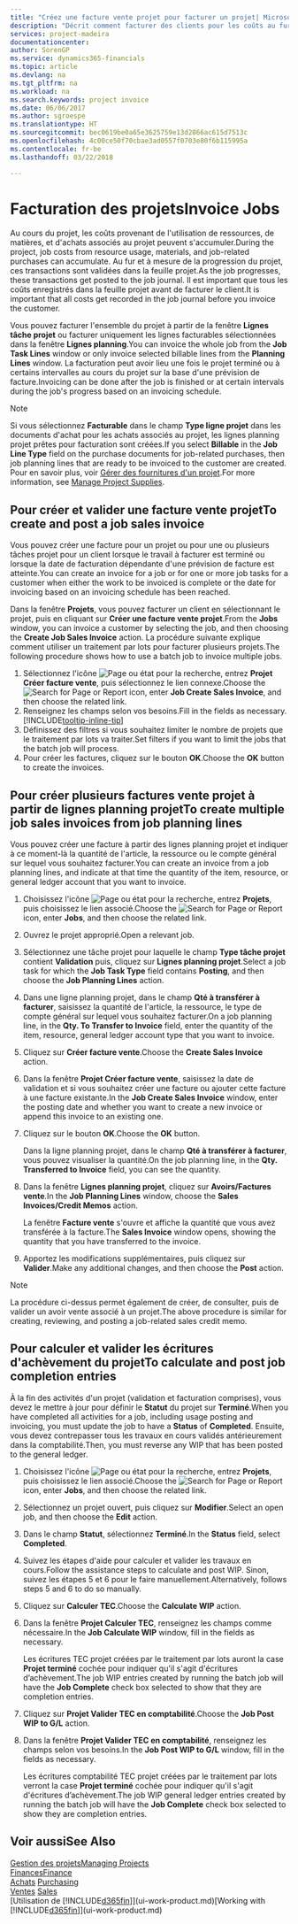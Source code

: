 ```yaml
---
title: "Créez une facture vente projet pour facturer un projet| Microsoft Docs"
description: "Décrit comment facturer des clients pour les coûts au fur et à mesure de l'avancée du projet."
services: project-madeira
documentationcenter: 
author: SorenGP
ms.service: dynamics365-financials
ms.topic: article
ms.devlang: na
ms.tgt_pltfrm: na
ms.workload: na
ms.search.keywords: project invoice
ms.date: 06/06/2017
ms.author: sgroespe
ms.translationtype: HT
ms.sourcegitcommit: bec0619be0a65e3625759e13d2866ac615d7513c
ms.openlocfilehash: 4c00ce50f70cbae3ad0557f0703e80f6b115995a
ms.contentlocale: fr-be
ms.lasthandoff: 03/22/2018

---
```

# <a name="invoice-jobs"></a><span data-ttu-id="589fc-103">Facturation des projets</span><span class="sxs-lookup"><span data-stu-id="589fc-103">Invoice Jobs</span></span>
<span data-ttu-id="589fc-104">Au cours du projet, les coûts provenant de l'utilisation de ressources, de matières, et d'achats associés au projet peuvent s'accumuler.</span><span class="sxs-lookup"><span data-stu-id="589fc-104">During the project, job costs from resource usage, materials, and job-related purchases can accumulate.</span></span> <span data-ttu-id="589fc-105">Au fur et à mesure de la progression du projet, ces transactions sont validées dans la feuille projet.</span><span class="sxs-lookup"><span data-stu-id="589fc-105">As the job progresses, these transactions get posted to the job journal.</span></span> <span data-ttu-id="589fc-106">Il est important que tous les coûts enregistrés dans la feuille projet avant de facturer le client.</span><span class="sxs-lookup"><span data-stu-id="589fc-106">It is important that all costs get recorded in the job journal before you invoice the customer.</span></span>

<span data-ttu-id="589fc-107">Vous pouvez facturer l'ensemble du projet à partir de la fenêtre **Lignes tâche projet** ou facturer uniquement les lignes facturables sélectionnées dans la fenêtre **Lignes planning**.</span><span class="sxs-lookup"><span data-stu-id="589fc-107">You can invoice the whole job from the **Job Task Lines** window or only invoice selected billable lines from the **Planning Lines** window.</span></span> <span data-ttu-id="589fc-108">La facturation peut avoir lieu une fois le projet terminé ou à certains intervalles au cours du projet sur la base d'une prévision de facture.</span><span class="sxs-lookup"><span data-stu-id="589fc-108">Invoicing can be done after the job is finished or at certain intervals during the job's progress based on an invoicing schedule.</span></span>

> [!NOTE]  
>   <span data-ttu-id="589fc-109">Si vous sélectionnez **Facturable** dans le champ **Type ligne projet** dans les documents d'achat pour les achats associés au projet, les lignes planning projet prêtes pour facturation sont créées.</span><span class="sxs-lookup"><span data-stu-id="589fc-109">If you select **Billable** in the **Job Line Type** field on the purchase documents for job-related purchases, then job planning lines that are ready to be invoiced to the customer are created.</span></span> <span data-ttu-id="589fc-110">Pour en savoir plus, voir [Gérer des fournitures d'un projet](projects-how-manage-project-supplies.md).</span><span class="sxs-lookup"><span data-stu-id="589fc-110">For more information, see [Manage Project Supplies](projects-how-manage-project-supplies.md).</span></span>

## <a name="to-create-and-post-a-job-sales-invoice"></a><span data-ttu-id="589fc-111">Pour créer et valider une facture vente projet</span><span class="sxs-lookup"><span data-stu-id="589fc-111">To create and post a job sales invoice</span></span>
<span data-ttu-id="589fc-112">Vous pouvez créer une facture pour un projet ou pour une ou plusieurs tâches projet pour un client lorsque le travail à facturer est terminé ou lorsque la date de facturation dépendante d'une prévision de facture est atteinte.</span><span class="sxs-lookup"><span data-stu-id="589fc-112">You can create an invoice for a job or for one or more job tasks for a customer when either the work to be invoiced is complete or the date for invoicing based on an invoicing schedule has been reached.</span></span>

<span data-ttu-id="589fc-113">Dans la fenêtre **Projets**, vous pouvez facturer un client en sélectionnant le projet, puis en cliquant sur **Créer une facture vente projet**.</span><span class="sxs-lookup"><span data-stu-id="589fc-113">From the **Jobs** window, you can invoice a customer by selecting the job, and then choosing the **Create Job Sales Invoice** action.</span></span> <span data-ttu-id="589fc-114">La procédure suivante explique comment utiliser un traitement par lots pour facturer plusieurs projets.</span><span class="sxs-lookup"><span data-stu-id="589fc-114">The following procedure shows how to use a batch job to invoice multiple jobs.</span></span>  

1. <span data-ttu-id="589fc-115">Sélectionnez l'icône ![Page ou état pour la recherche](media/ui-search/search_small.png "Page ou état pour la recherche"), entrez **Projet Créer facture vente**, puis sélectionnez le lien connexe.</span><span class="sxs-lookup"><span data-stu-id="589fc-115">Choose the ![Search for Page or Report](media/ui-search/search_small.png "Search for Page or Report icon") icon, enter **Job Create Sales Invoice**, and then choose the related link.</span></span>  
2. <span data-ttu-id="589fc-116">Renseignez les champs selon vos besoins.</span><span class="sxs-lookup"><span data-stu-id="589fc-116">Fill in the fields as necessary.</span></span> [!INCLUDE[tooltip-inline-tip](includes/tooltip-inline-tip_md.md)]
3. <span data-ttu-id="589fc-117">Définissez des filtres si vous souhaitez limiter le nombre de projets que le traitement par lots va traiter.</span><span class="sxs-lookup"><span data-stu-id="589fc-117">Set filters if you want to limit the jobs that the batch job will process.</span></span>
4. <span data-ttu-id="589fc-118">Pour créer les factures, cliquez sur le bouton **OK**.</span><span class="sxs-lookup"><span data-stu-id="589fc-118">Choose the **OK** button to create the invoices.</span></span>  

## <a name="to-create-multiple-job-sales-invoices-from-job-planning-lines"></a><span data-ttu-id="589fc-119">Pour créer plusieurs factures vente projet à partir de lignes planning projet</span><span class="sxs-lookup"><span data-stu-id="589fc-119">To create multiple job sales invoices from job planning lines</span></span>
<span data-ttu-id="589fc-120">Vous pouvez créer une facture à partir des lignes planning projet et indiquer à ce moment-là la quantité de l'article, la ressource ou le compte général sur lequel vous souhaitez facturer.</span><span class="sxs-lookup"><span data-stu-id="589fc-120">You can create an invoice from a job planning lines, and indicate at that time the quantity of the item, resource, or general ledger account that you want to invoice.</span></span>

1. <span data-ttu-id="589fc-121">Choisissez l'icône ![Page ou état pour la recherche](media/ui-search/search_small.png "Page ou état pour la recherche"), entrez **Projets**, puis choisissez le lien associé.</span><span class="sxs-lookup"><span data-stu-id="589fc-121">Choose the ![Search for Page or Report](media/ui-search/search_small.png "Search for Page or Report icon") icon, enter **Jobs**, and then choose the related link.</span></span>
2. <span data-ttu-id="589fc-122">Ouvrez le projet approprié.</span><span class="sxs-lookup"><span data-stu-id="589fc-122">Open a relevant job.</span></span>
3. <span data-ttu-id="589fc-123">Sélectionnez une tâche projet pour laquelle le champ **Type tâche projet** contient **Validation** puis, cliquez sur **Lignes planning projet**.</span><span class="sxs-lookup"><span data-stu-id="589fc-123">Select a job task for which the **Job Task Type** field contains **Posting**, and then choose the **Job Planning Lines** action.</span></span>  
4. <span data-ttu-id="589fc-124">Dans une ligne planning projet, dans le champ **Qté à transférer à facturer**, saisissez la quantité de l'article, la ressource, le type de compte général sur lequel vous souhaitez facturer.</span><span class="sxs-lookup"><span data-stu-id="589fc-124">On a job planning line, in the **Qty. To Transfer to Invoice** field, enter the quantity of the item, resource, general ledger account type that you want to invoice.</span></span>  
5. <span data-ttu-id="589fc-125">Cliquez sur **Créer facture vente**.</span><span class="sxs-lookup"><span data-stu-id="589fc-125">Choose the **Create Sales Invoice** action.</span></span>
6. <span data-ttu-id="589fc-126">Dans la fenêtre **Projet Créer facture vente**, saisissez la date de validation et si vous souhaitez créer une facture ou ajouter cette facture à une facture existante.</span><span class="sxs-lookup"><span data-stu-id="589fc-126">In the **Job Create Sales Invoice** window, enter the posting date and whether you want to create a new invoice or append this invoice to an existing one.</span></span>
7. <span data-ttu-id="589fc-127">Cliquez sur le bouton **OK**.</span><span class="sxs-lookup"><span data-stu-id="589fc-127">Choose the **OK** button.</span></span>  

    <span data-ttu-id="589fc-128">Dans la ligne planning projet, dans le champ **Qté à transférer à facturer**, vous pouvez visualiser la quantité.</span><span class="sxs-lookup"><span data-stu-id="589fc-128">On the job planning line, in the **Qty. Transferred to Invoice** field, you can see the quantity.</span></span>
8. <span data-ttu-id="589fc-129">Dans la fenêtre **Lignes planning projet**, cliquez sur **Avoirs/Factures vente**.</span><span class="sxs-lookup"><span data-stu-id="589fc-129">In the **Job Planning Lines** window, choose the **Sales Invoices/Credit Memos** action.</span></span>

    <span data-ttu-id="589fc-130">La fenêtre **Facture vente** s'ouvre et affiche la quantité que vous avez transférée à la facture.</span><span class="sxs-lookup"><span data-stu-id="589fc-130">The **Sales Invoice** window opens, showing the quantity that you have transferred to the invoice.</span></span>  
9. <span data-ttu-id="589fc-131">Apportez les modifications supplémentaires, puis cliquez sur **Valider**.</span><span class="sxs-lookup"><span data-stu-id="589fc-131">Make any additional changes, and then choose the **Post** action.</span></span>

> [!NOTE]  
>   <span data-ttu-id="589fc-132">La procédure ci-dessus permet également de créer, de consulter, puis de valider un avoir vente associé à un projet.</span><span class="sxs-lookup"><span data-stu-id="589fc-132">The above procedure is similar for creating, reviewing, and posting a job-related sales credit memo.</span></span>

## <a name="to-calculate-and-post-job-completion-entries"></a><span data-ttu-id="589fc-133">Pour calculer et valider les écritures d'achèvement du projet</span><span class="sxs-lookup"><span data-stu-id="589fc-133">To calculate and post job completion entries</span></span>
<span data-ttu-id="589fc-134">À la fin des activités d'un projet (validation et facturation comprises), vous devez le mettre à jour pour définir le **Statut** du projet sur **Terminé**.</span><span class="sxs-lookup"><span data-stu-id="589fc-134">When you have completed all activities for a job, including usage posting and invoicing, you must update the job to have a **Status** of **Completed**.</span></span> <span data-ttu-id="589fc-135">Ensuite, vous devez contrepasser tous les travaux en cours validés antérieurement dans la comptabilité.</span><span class="sxs-lookup"><span data-stu-id="589fc-135">Then, you must reverse any WIP that has been posted to the general ledger.</span></span>

1. <span data-ttu-id="589fc-136">Choisissez l'icône ![Page ou état pour la recherche](media/ui-search/search_small.png "Page ou état pour la recherche"), entrez **Projets**, puis choisissez le lien associé.</span><span class="sxs-lookup"><span data-stu-id="589fc-136">Choose the ![Search for Page or Report](media/ui-search/search_small.png "Search for Page or Report icon") icon, enter **Jobs**, and then choose the related link.</span></span>  
2. <span data-ttu-id="589fc-137">Sélectionnez un projet ouvert, puis cliquez sur **Modifier**.</span><span class="sxs-lookup"><span data-stu-id="589fc-137">Select an open job, and then choose the **Edit** action.</span></span>
3. <span data-ttu-id="589fc-138">Dans le champ **Statut**, sélectionnez **Terminé**.</span><span class="sxs-lookup"><span data-stu-id="589fc-138">In the **Status** field, select **Completed**.</span></span>
4. <span data-ttu-id="589fc-139">Suivez les étapes d'aide pour calculer et valider les travaux en cours.</span><span class="sxs-lookup"><span data-stu-id="589fc-139">Follow the assistance steps to calculate and post WIP.</span></span> <span data-ttu-id="589fc-140">Sinon, suivez les étapes 5 et 6 pour le faire manuellement.</span><span class="sxs-lookup"><span data-stu-id="589fc-140">Alternatively, follows steps 5 and 6 to do so manually.</span></span>  
5. <span data-ttu-id="589fc-141">Cliquez sur **Calculer TEC**.</span><span class="sxs-lookup"><span data-stu-id="589fc-141">Choose the **Calculate WIP** action.</span></span>
6. <span data-ttu-id="589fc-142">Dans la fenêtre **Projet Calculer TEC**, renseignez les champs comme nécessaire.</span><span class="sxs-lookup"><span data-stu-id="589fc-142">In the **Job Calculate WIP** window, fill in the fields as necessary.</span></span>  

     <span data-ttu-id="589fc-143">Les écritures TEC projet créées par le traitement par lots auront la case **Projet terminé** cochée pour indiquer qu'il s'agit d'écritures d’achèvement.</span><span class="sxs-lookup"><span data-stu-id="589fc-143">The job WIP entries created by running the batch job will have the **Job Complete** check box selected to show that they are completion entries.</span></span>  
7. <span data-ttu-id="589fc-144">Cliquez sur **Projet Valider TEC en comptabilité**.</span><span class="sxs-lookup"><span data-stu-id="589fc-144">Choose the **Job Post WIP to G/L** action.</span></span>
8. <span data-ttu-id="589fc-145">Dans la fenêtre **Projet Valider TEC en comptabilité**, renseignez les champs selon vos besoins.</span><span class="sxs-lookup"><span data-stu-id="589fc-145">In the **Job Post WIP to G/L** window, fill in the fields as necessary.</span></span>  

     <span data-ttu-id="589fc-146">Les écritures comptabilité TEC projet créées par le traitement par lots verront la case **Projet terminé** cochée pour indiquer qu'il s'agit d'écritures d’achèvement.</span><span class="sxs-lookup"><span data-stu-id="589fc-146">The job WIP general ledger entries created by running the batch job will have the **Job Complete** check box selected to show they are completion entries.</span></span>

## <a name="see-also"></a><span data-ttu-id="589fc-147">Voir aussi</span><span class="sxs-lookup"><span data-stu-id="589fc-147">See Also</span></span>
[<span data-ttu-id="589fc-148">Gestion des projets</span><span class="sxs-lookup"><span data-stu-id="589fc-148">Managing Projects</span></span>](projects-manage-projects.md)  
[<span data-ttu-id="589fc-149">Finances</span><span class="sxs-lookup"><span data-stu-id="589fc-149">Finance</span></span>](finance.md)  
<span data-ttu-id="589fc-150">[Achats](purchasing-manage-purchasing.md)       </span><span class="sxs-lookup"><span data-stu-id="589fc-150">[Purchasing](purchasing-manage-purchasing.md)       </span></span>  
<span data-ttu-id="589fc-151">[Ventes](sales-manage-sales.md)    </span><span class="sxs-lookup"><span data-stu-id="589fc-151">[Sales](sales-manage-sales.md)    </span></span>  
<span data-ttu-id="589fc-152">[Utilisation de [!INCLUDE[d365fin](includes/d365fin_md.md)]](ui-work-product.md)</span><span class="sxs-lookup"><span data-stu-id="589fc-152">[Working with [!INCLUDE[d365fin](includes/d365fin_md.md)]](ui-work-product.md)</span></span>  

